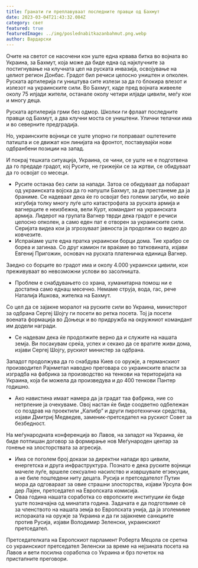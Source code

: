```yaml
---
title: Гранати ги преплавуваат последните правци од Бахмут
date: 2023-03-04T21:43:32.084Z
category: свет
featured: true
featuredImage: ../img/poslednabitkazanbahmut.png.webp
author: Вардарски
---
```


Очите на светот се насочени кон уште една крвава битка во војната во Украина, за Бахмут, која може да биде една од најклучните за постигнување на клучната цел на руската инвазија, освојување на целиот регион Донбас. Градот бил речиси целосно уништен и опколен. Руската артилерија ги уништува сите излези за да го блокира влезот и излезот на украинските сили. Во Бахмут, каде пред војната живееле околу 75 илјади жители, останале околу четири илјади цивили, меѓу кои и многу деца.

Руската артилерија грми без одмор. Школки ги фрлаат последните правци од Бахмут, а два клучни моста се уништени. Улични тепачки има и во северните предградија.

Но, украинските војници се уште упорно ги поправаат оштетените патишта и се движат кон линијата на фронтот, поставувајќи нови одбранбени позиции на запад.

И покрај тешката ситуација, Украина, се чини, се уште не е подготвена да го предаде градот, кој Русите, не грижејќи се за жртви, се обидуваат да го освојат со месеци.

- Русите останаа без сили за напади. Затоа се обидуваат да побараат од украинската војска да го напушти Бахмут, за да престанеме да ја браниме. Се надеваат дека ќе го освојат без големи загуби, но веќе изгубија толку многу луѓе што катастрофата за руската армија и вагнерците е неизбежна, вели Курт, командант на украинската армија.
  Лидерот на групата Вагнер тврди дека градот е речиси целосно опколен, а само еден пат е отворен за украинските сили. Серијата видеа кои ја згрозуваат јавноста ја продолжи со видео до ковчезите.
- Испраќаме уште една пратка украински борци дома. Тие храбро се бореа и загинаа. Со друг камион ги враќаме во татковината, изјави Евгениј Пригожин, основач на руската платеничка единица Вагнер.

Заедно со борците во градот има и околу 4.000 украински цивили, кои преживуваат во невозможни услови во засолништа.

- Проблем е снабдувањето со храна, хуманитарна помош ни е достапна само еднаш месечно. Немаме струја, вода, гас, рече Наталија Ишкова, жителка на Бахмут.

Со цел да се зајакне моралот на руските сили во Украина, министерот за одбрана Сергеј Шојгу ги посети во ретка посета. Тој ја посети воената формација во Доњецк и во придружба на окружниот командант им додели награди.

- Се надевам дека ќе продолжите верно да и служите на нашата земја. Ви посакувам среќа, успех и секако да се вратите живи дома, изјави Сергеј Шојгу, рускиот министер за одбрана.

Западот продолжува да го снабдува Киев со оружје, а германскиот производител Рајнметал наводно преговара со украинските власти за изградба на фабрика за производство на тенкови на територијата на Украина, која би можела да произведува и до 400 тенкови Пантер годишно.

- Ако навистина имаат намера да ја градат таа фабрика, ние со нетрпение ја очекуваме. Овој настан ќе биде соодветно одбележан со поздрав на проектили „Калибр“ и други пиротехнички средства, изјави Дмитриј Медведев, заменик-претседател на рускиот Совет за безбедност.

На меѓународната конференција во Лавов, на западот на Украина, ќе биде потпишан договор за формирање нов Меѓународен центар за гонење на злосторствата за агресија.

- Има се поголем број докази за директни напади врз цивили, енергетска и друга инфраструктура. Познато е дека руските војници мачеле луѓе, вршеле сексуално насилство и извршувале егзекуции, а не биле поштедени ниту децата. Русија и претседателот Путин мора да одговараат за овие страшни злосторства, изјави Урсула фон дер Лајен, претседател на Европската комисија.
- Оваа година нашата соработка со европските институции ќе биде уште позначајна од минатата година. Задачата е да подготвиме сè за членството на нашата земја во Европската унија, да ја зголемиме испораката на оружје за Украина и да ги зајакнеме санкциите против Русија, изјави Володимир Зеленски, украинскиот претседател.

Претседателката на Европскиот парламент Роберта Мецола се сретна со украинскиот претседател Зеленски за време на нејзината посета на Лавов и вети посилна соработка со Украина и брз почеток на пристапните преговори.
